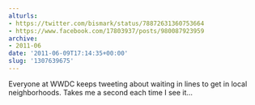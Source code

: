 ```yaml
---
alturls:
- https://twitter.com/bismark/status/78872631360753664
- https://www.facebook.com/17803937/posts/980087923959
archive:
- 2011-06
date: '2011-06-09T17:14:35+00:00'
slug: '1307639675'
---
```


Everyone at WWDC keeps tweeting about waiting in lines to get in local neighborhoods.  Takes me a second each time I see it...

